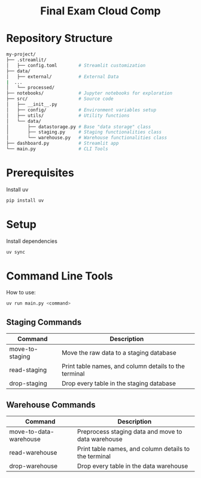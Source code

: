 <h1 align="center"> Final Exam Cloud Comp </h1>

# Repository Structure
```bash
my-project/
├── .streamlit/
│   ├── config.toml        # Streamlit customization
├── data/               
│   ├── external/          # External Data
|  ...                      
│   └── processed/
├── notebooks/             # Jupyter notebooks for exploration
├── src/                   # Source code
│   ├── __init__.py
│   ├── config/            # Environment variables setup
│   ├── utils/             # Utility functions
│   └── data/
│       ├── datastorage.py # Base "data storage" class
│       ├── staging.py     # Staging functionalities class
│       └── warehouse.py   # Warehouse functionalities class
├── dashboard.py           # Streamlit app
└── main.py                # CLI Tools
```

# Prerequisites
Install uv
```bash
pip install uv
```

# Setup
Install dependencies
```bash
uv sync
```

# Command Line Tools

How to use:
```bash
uv run main.py <command>
```

## Staging Commands

| Command        | Description |
|----------------|-------------|
| move-to-staging| Move the raw data to a staging database |
| read-staging   | Print table names, and column details to the terminal |
| drop-staging   | Drop every table in the staging database |

## Warehouse Commands

| Command        | Description |
|----------------|-------------|
| move-to-data-warehouse | Preprocess staging data and move to data warehouse |
| read-warehouse   | Print table names, and column details to the terminal |
| drop-warehouse   | Drop every table in the data warehouse |
